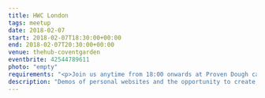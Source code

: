 ```yaml
---
title: HWC London
tags: meetup
date: 2018-02-07
start: 2018-02-07T18:30:00+00:00
end: 2018-02-07T20:30:00+00:00
venue: thehub-coventgarden
eventbrite: 42544789611
photo: "empty"
requirements: "<p>Join us anytime from 18:00 onwards at Proven Dough cafe below Hub by Premier Inn hotel in Covent Garden. The main event starts at 18:30. No need to check-in at the venue just look out for <a href='https://calumryan.com'>Calum Ryan</a>, the organiser, usually sitting towards the back of the cafe wearing an IndieWeb t-shirt and stickered laptop.</p><p>There are a few different ways you can register for Homebrew Website Club London:</p>"
description: "Demos of personal websites and the opportunity to create, update or experiment on your personal website"
---
```

